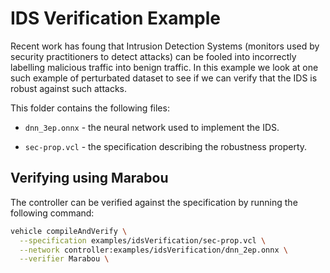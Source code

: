 # IDS Verification Example

Recent work has foung that Intrusion Detection Systems (monitors used by security practitioners to detect attacks) can be fooled into incorrectly labelling malicious traffic into benign traffic. In this example we look at one such example of perturbated dataset to see if we can verify that the IDS is robust against such attacks.

This folder contains the following files:

- `dnn_3ep.onnx` - the neural network used to implement the IDS.

- `sec-prop.vcl` - the specification describing the robustness property.


## Verifying using Marabou

The controller can be verified against the specification by running the following command:

```bash
vehicle compileAndVerify \
  --specification examples/idsVerification/sec-prop.vcl \
  --network controller:examples/idsVerification/dnn_2ep.onnx \
  --verifier Marabou \
```


